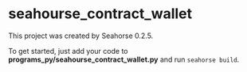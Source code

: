 # seahourse_contract_wallet

This project was created by Seahorse 0.2.5.

To get started, just add your code to **programs_py/seahourse_contract_wallet.py** and run `seahorse build`.
